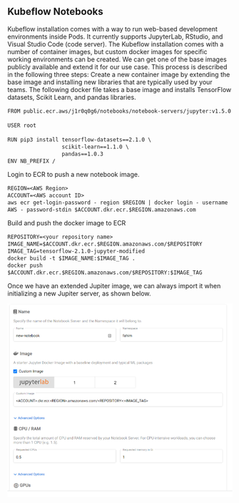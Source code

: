 ## Kubeflow Notebooks
Kubeflow installation comes with a way to run web-based development environments inside Pods. It currently supports JupyterLab, RStudio, and Visual Studio Code (code server). The Kubeflow installation comes with a number of container images, but custom docker images for specific working environments can be created. We can get one of the base images publicly available and extend it for our use case. This process is described in the following three steps:
Create a new container image by extending the base image and installing new libraries that are typically used by your teams. The following docker file takes a base image and installs TensorFlow datasets, Scikit Learn, and pandas libraries.
```shell script
FROM public.ecr.aws/j1r0q0g6/notebooks/notebook-servers/jupyter:v1.5.0

USER root

RUN pip3 install tensorflow-datasets==2.1.0 \
                 scikit-learn==1.1.0 \
                 pandas==1.0.3
ENV NB_PREFIX /
```

Login to ECR to push a new notebook image.
```shell script
REGION=<AWS Region>
ACCOUNT=<AWS account ID>
aws ecr get-login-password - region $REGION | docker login - username AWS - password-stdin $ACCOUNT.dkr.ecr.$REGION.amazonaws.com
```
Build and push the docker image to ECR
```shell script
REPOSITORY=<your repository name>
IMAGE_NAME=$ACCOUNT.dkr.ecr.$REGION.amazonaws.com/$REPOSITORY
IMAGE_TAG=tensorflow-2.1.0-jupyter-modified
docker build -t $IMAGE_NAME:$IMAGE_TAG .
docker push $ACCOUNT.dkr.ecr.$REGION.amazonaws.com/$REPOSITORY:$IMAGE_TAG
```

Once we have an extended Jupiter image, we can always import it when initializing a new Jupiter server, as shown below.

![ui](../docs/assets/notebook.png)
